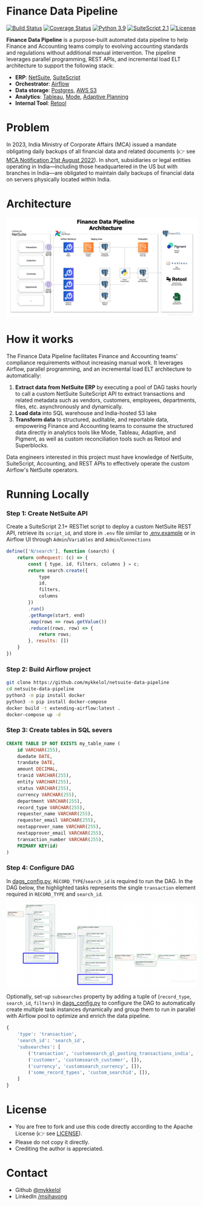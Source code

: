 # Finance Data Pipeline

[![Build Status](https://img.shields.io/badge/build-passing-green.svg)](https://travis-ci.org/mykkelol/netsuite-data-pipeline) [![Coverage Status](https://img.shields.io/badge/coverage-100%-green.svg)](https://coveralls.io/github/mykkelol/netsuite-data-pipeline?branch=main) [![Python 3.9](https://img.shields.io/badge/python-3.9-blue.svg)](https://www.python.org/downloads/release/python-390/) [![SuiteScript 2.1](https://img.shields.io/badge/suitescript-2.1-blue.svg)](https://docs.oracle.com/en/cloud/saas/netsuite/ns-online-help/chapter_156042690639.html#SuiteScript-2.1) [![License](https://img.shields.io/badge/License-apache-orange.svg)](./LICENSE)

**Finance Data Pipeline** is a purpose-built automated data pipeline to help Finance and Accounting teams comply to evolving accounting standards and regulations without additional manual intervention. The pipeline leverages parallel programming, REST APIs, and incremental load ELT architecture to support the following stack:

- **ERP**: [NetSuite](https://www.netsuite.com/), [SuiteScript](https://docs.oracle.com/en/cloud/saas/netsuite/ns-online-help/section_4387799403.html#SuiteScript-2.x-RESTlet-Script-Type)
- **Orchestrator**: [Airflow](https://airflow.apache.org/)
- **Data storage**: [Postgres](https://www.postgresql.org/), [AWS S3](https://aws.amazon.com/s3/)
- **Analytics**: [Tableau](https://help.tableau.com/current/pro/desktop/en-us/examples_postgresql.htm), [Mode](https://mode.com/integrations/postgresql), [Adaptive Planning](https://hightouch.com/integrations/postgresql-to-workday-adaptive-planning)
- **Internal Tool**: [Retool](https://docs.retool.com/data-sources/quickstarts/database/postgresql)

# Problem

In 2023, India Ministry of Corporate Affairs (MCA) issued a mandate obligating daily backups of all financial data and related documents (👉 see [MCA Notification 21st August 2022](https://resource.cdn.icai.org/71244clcgc160822.pdf)). In short, subsidiaries or legal entities operating in India—including those headquartered in the US but with branches in India—are obligated to maintain daily backups of financial data on servers physically located within India.

# Architecture

![Architecture](./images/architecture.png)

# How it works

The Finance Data Pipeline facilitates Finance and Accounting teams' compliance requirements without increasing manual work. It leverages Airflow, parallel programming, and an incremental load ELT architecture to automatically:

1. **Extract data from NetSuite ERP** by executing a pool of DAG tasks hourly to call a custom NetSuite SuiteScript API to extract transactions and related metadata such as vendors, customers, employees, departments, files, etc. asynchronously and dynamically.
2. **Load data** into SQL warehouse and India-hosted S3 lake
3. **Transform data** to structured, auditable, and reportable data, empowering Finance and Accounting teams to consume the structured data directly in analytics tools like Mode, Tableau, Adaptive, and Pigment, as well as custom reconciliation tools such as Retool and Superblocks.

Data engineers interested in this project must have knowledge of NetSuite, SuiteScript, Accounting, and REST APIs to effectively operate the custom Airflow's NetSuite operators.

# Running Locally

### Step 1: Create NetSuite API

Create a SuiteScript 2.1+ RESTlet script to deploy a custom NetSuite REST API, retrieve its `script_id`, and store in `.env` file similar to [.env.example](./.env.example) or in Airflow UI through `Admin`/`Variables` and `Admin`/`Connections`

```JavaScript
define(['N/search'], function (search) {
    return onRequest: (c) => {
        const { type, id, filters, columns } = c;
        return search.create({
            type
            id,
            filters,
            columns
        })
        .run()
        .getRange(start, end)
        .map(rows => rows.getValue())
        .reduce((rows, row) => {
            return rows;
        }, results: [])
    }
})
```

### Step 2: Build Airflow project

```bash
git clone https://github.com/mykkelol/netsuite-data-pipeline
cd netsuite-data-pipeline
python3 -m pip install docker
python3 -m pip install docker-compose
docker build -t extending-airflow:latest .
docker-compose up -d
```

### Step 3: Create tables in SQL severs

```sql
CREATE TABLE IF NOT EXISTS my_table_name (
    id VARCHAR(255),
	duedate DATE,
	trandate DATE,
	amount DECIMAL,
	tranid VARCHAR(255),
	entity VARCHAR(255),
	status VARCHAR(255),
	currency VARCHAR(255),
	department VARCHAR(255),
	record_type VARCHAR(255),
	requester_name VARCHAR(255),
	requester_email VARCHAR(255),
	nextapprover_name VARCHAR(255),
	nextapprover_email VARCHAR(255),
	transaction_number VARCHAR(255),
	PRIMARY KEY(id)
)
```

### Step 4: Configure DAG

In [dags_config.py](./dags/dags_config.py), `RECORD_TYPE`/`search_id` is required to run the DAG. In the DAG below, the highlighted tasks represents the single `transaction` element required in `RECORD_TYPE` and `search_id`.

![DAG Primary Search](./images/dag_primary_search.png)

Optionally, set-up `subsearches` property by adding a tuple of (`record_type`, `search_id`, `filters`) in [dags_config.py](./dags/dags_config.py) to configure the DAG to automatically create multiple task instances dynamically and group them to run in parallel with Airflow pool to optimize and enrich the data pipeline.

```python
{
    'type': 'transaction',
    'search_id': 'search_id',
    'subsearches': [
        ('transaction', 'customsearch_gl_posting_transactions_india', []),
        ('customer', 'customsearch_customer', []),
        ('currency', 'customsearch_currency', []),
        ('some_record_types', 'custom_searchid', []),
    ]
}
```

# License

- You are free to fork and use this code directly according to the Apache License (👉 see [LICENSE](./LICENSE)).
- Please do not copy it directly.
- Crediting the author is appreciated.

# Contact

- Github [@mykkelol](https://github.com/mykkelol)
- LinkedIn [/msihavong](https://linkedin.com/in/msihavong)
